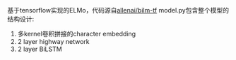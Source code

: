 基于tensorflow实现的ELMo，代码源自[allenai/bilm-tf](https://github.com/allenai/bilm-tf)
model.py包含整个模型的结构设计:
1. 多kernel卷积拼接的character embedding 
2. 2 layer highway network
3. 2 layer BiLSTM
